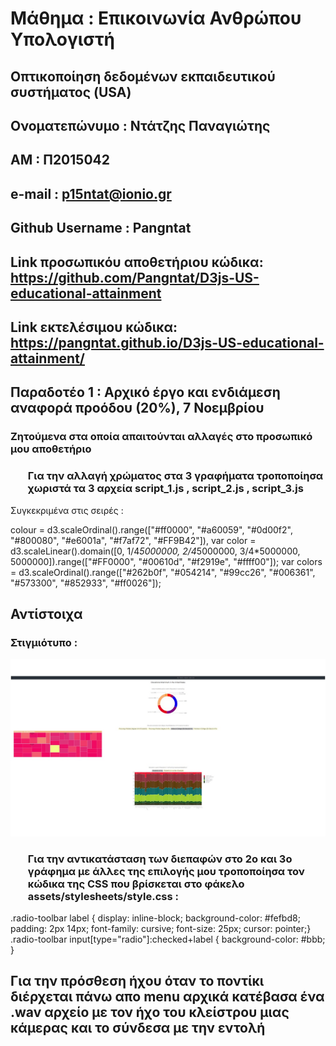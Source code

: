 # Μάθημα : Επικοινωνία Ανθρώπου Υπολογιστή

## Οπτικοποίηση δεδομένων εκπαιδευτικού συστήματος (USA)

## Ονοματεπώνυμο : Ντάτζης Παναγιώτης 
## ΑΜ : Π2015042 ##
## e-mail : p15ntat@ionio.gr
## Github Username : Pangntat <br>

## Link προσωπικόυ αποθετήριου κώδικα: https://github.com/Pangntat/D3js-US-educational-attainment 
## Link εκτελέσιμου κώδικα: https://pangntat.github.io/D3js-US-educational-attainment/ <br>

## Παραδοτέο 1 : Αρχικό έργο και ενδιάμεση αναφορά προόδου (20%), 7 Νοεμβρίου

### Ζητούμενα στα οποία απαιτούνται αλλαγές στο προσωπικό μου αποθετήριο

### <ul> Για την αλλαγή χρώματος στα 3 γραφήματα τροποποίησα χωριστά τα 3 αρχεία script_1.js , script_2.js , script_3.js 
  Συγκεκριμένα στις σειρές :
  
 colour = d3.scaleOrdinal().range(["#ff0000", "#a60059", "#0d00f2", "#800080", "#e6001a", "#f7af72", "#FF9B42"]), 
 var color = d3.scaleLinear().domain([0, 1/4*5000000, 2/4*5000000, 3/4*5000000, 5000000]).range(["#FF0000", "#00610d", "#f2919e", "#ffff00"]);
 var colors = d3.scaleOrdinal().range(["#262b0f", "#054214", "#99cc26", "#006361", "#573300", "#852933", "#ff0026"]); 

## Αντίστοιχα
### Στιγμιότυπο : 
![chart_1](chart_1.jpg)

### <ul> Για την αντικατάσταση των διεπαφών στο 2ο και 3ο γράφημα με άλλες της επιλογής μου τροποποίησα τον κώδικα της CSS που βρίσκεται στο φάκελο assets/stylesheets/style.css :  
  .radio-toolbar label {  display: inline-block;  background-color: #fefbd8;  padding: 2px 14px;  font-family: cursive;  font-size: 25px;
  cursor: pointer;} .radio-toolbar input[type="radio"]:checked+label { background-color: #bbb; } 

## Για την πρόσθεση ήχου όταν το ποντίκι διέρχεται πάνω απο menu αρχικά κατέβασα ένα .wav αρχείο με τον ήχο του κλείστρου μιας κάμερας και το σύνδεσα με την εντολή <audio id="sound"> και την εντολή <a onmouseover> στο αρχείο index.html :
  <audio id="sound" src="music.wav"></audio> <a onmouseover = "playSound();"></a> <script>  function playSound() {var sound = ocument.getElementById("sound"); sound.play(); } </script>
